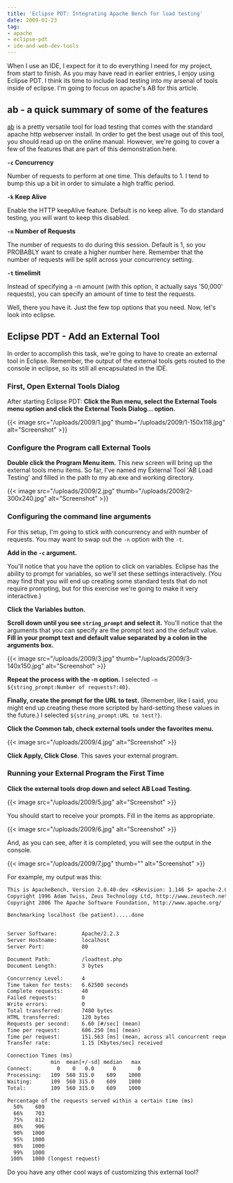 ```yaml
---
title: 'Eclipse PDT: Integrating Apache Bench for load testing'
date: 2009-01-23
tag:
- apache
- eclipse-pdt
- ide-and-web-dev-tools
---
```

When I use an IDE, I expect for it to do everything I need for my project, from start to finish.  As you may have read in earlier entries, I enjoy using Eclipse PDT.  I think its time to include load testing into my arsenal of tools inside of eclipse.  I'm going to focus on apache's AB for this article.

<!--more-->

## ab - a quick summary of some of the features

[ab](http://httpd.apache.org/docs/2.0/programs/ab.html) is a pretty versatile tool for load testing that comes with the standard apache http webserver install.  In order to get the best usage out of this tool, you should read up on the online manual.  However, we're going to cover a few of the features that are part of this demonstration here.

**`-c`  Concurrency**

Number of requests to perform at one time.  This defaults to 1.  I tend to bump this up a bit in order to simulate a high traffic period.

**`-k`  Keep Alive**

Enable the HTTP keepAlive feature.  Default is no keep alive.  To do standard testing, you will want to keep this disabled.

**`-n`  Number of Requests**

The number of requests to do during this session.  Default is 1, so you PROBABLY want to create a higher number here.  Remember that the number of requests will be split across your concurrency setting.

**`-t` timelimit**

Instead of specifying a -n amount (with this option, it actually says '50,000' requests), you can specify an amount of time to test the requests.

Well, there you have it.  Just the few top options that you need.  Now, let's look into eclipse.

## Eclipse PDT - Add an External Tool

In order to accomplish this task, we're going to have to create an external tool in Eclipse.  Remember, the output of the external tools gets routed to the console in eclipse, so its still all encapsulated in the IDE.

### First, Open External Tools Dialog

After starting Eclipse PDT:
**Click the Run menu, select the External Tools menu option and click the External Tools Dialog... option.**

{{< image src="/uploads/2009/1.jpg" thumb="/uploads/2009/1-150x118.jpg" alt="Screenshot" >}}

### Configure the Program call External Tools

**Double click the Program Menu item.**
This new screen will bring up the external tools menu items.  So far, I've named my External Tool 'AB Load Testing' and filled in the path to my ab.exe and working directory.

{{< image src="/uploads/2009/2.jpg" thumb="/uploads/2009/2-300x240.jpg" alt="Screenshot" >}}

### Configuring the command line arguments

For this setup, I'm going to stick with concurrency and with number of requests.  You may want to swap out the `-n` option with the `-t`.

**Add in the `-c` argument.**

You'll notice that you have the option to click on variables.  Eclipse has the ability to prompt for variables, so we'll set these settings interactively.  (You may find that you will end up creating some standard tests that do not require prompting, but for this exercise we're going to make it very interactive.)

**Click the Variables button.**

**Scroll down until you see `string_prompt` and select it.**  You'll notice that the arguments that you can specify are the prompt text and the default value.  **Fill in your prompt text and default value separated by a colon in the arguments box.**

{{< image src="/uploads/2009/3.jpg" thumb="/uploads/2009/3-140x150.jpg" alt="Screenshot" >}}

**Repeat the process with the -n option.**  I selected `-n ${string_prompt:Number of requests?:40}`.

**Finally, create the prompt for the URL to test.** (Remember, like I said, you might end up creating these more scripted by hard-setting these values in the future.)  I selected `${string_prompt:URL to test?}`.

**Click the Common tab, check external tools under the favorites menu.**

{{< image src="/uploads/2009/4.jpg" alt="Screenshot" >}}

**Click Apply, Click Close**.  This saves your external program.

### Running your External Program the First Time

**Click the external tools drop down and select AB Load Testing.**

{{< image src="/uploads/2009/5.jpg" alt="Screenshot" >}}

You should start to receive your prompts.  Fill in the items as appropriate.

{{< image src="/uploads/2009/6.jpg" alt="Screenshot" >}}

And, as you can see, after it is completed, you will see the output in the console.

{{< image src="/uploads/2009/7.jpg" thumb="" alt="Screenshot" >}}

For example, my output was this:

```txt
This is ApacheBench, Version 2.0.40-dev <$Revision: 1.146 $> apache-2.0
Copyright 1996 Adam Twiss, Zeus Technology Ltd, http://www.zeustech.net/
Copyright 2006 The Apache Software Foundation, http://www.apache.org/

Benchmarking localhost (be patient).....done


Server Software:        Apache/2.2.3
Server Hostname:        localhost
Server Port:            80

Document Path:          /loadtest.php
Document Length:        3 bytes

Concurrency Level:      4
Time taken for tests:   6.62500 seconds
Complete requests:      40
Failed requests:        0
Write errors:           0
Total transferred:      7480 bytes
HTML transferred:       120 bytes
Requests per second:    6.60 [#/sec] (mean)
Time per request:       606.250 [ms] (mean)
Time per request:       151.563 [ms] (mean, across all concurrent requests)
Transfer rate:          1.15 [Kbytes/sec] received

Connection Times (ms)
              min  mean[+/-sd] median   max
Connect:        0    0   0.0      0       0
Processing:   109  560 315.0    609    1000
Waiting:      109  560 315.0    609    1000
Total:        109  560 315.0    609    1000

Percentage of the requests served within a certain time (ms)
  50%    609
  66%    703
  75%    812
  80%    906
  90%   1000
  95%   1000
  98%   1000
  99%   1000
 100%   1000 (longest request)
```

Do you have any other cool ways of customizing this external tool?
